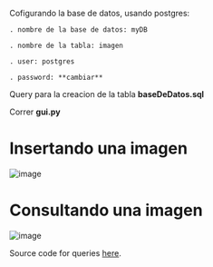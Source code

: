 Cofigurando la base de datos, usando postgres:

	. nombre de la base de datos: myDB
 
	. nombre de la tabla: imagen
 
	. user: postgres
 
	. password: **cambiar**
 
Query para la creacion de la tabla __baseDeDatos.sql__

Correr **gui.py**

# Insertando una imagen
![image](https://github.com/carlosgd17/DSImagenes/assets/88990623/6d16bbf1-94f1-478d-a05e-0d52b68d424f)

# Consultando una imagen
![image](https://github.com/carlosgd17/DSImagenes/assets/88990623/44531c8e-9503-4440-a090-8826d2b00366)

Source code for queries [here](https://www.geeksforgeeks.org/save-a-image-file-on-a-postgres-database-python/).
